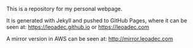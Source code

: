 This is a repository for my personal webpage.

It is generated with Jekyll and pushed to GitHub Pages, where it can be seen at:
https://leoadec.github.io or https://leoadec.com

A mirror version in AWS can be seen at: http://mirror.leoadec.com
